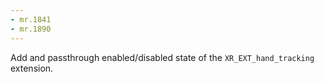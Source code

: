 ```yaml
---
- mr.1841
- mr.1890
---
```


Add and passthrough enabled/disabled state of the `XR_EXT_hand_tracking`
extension.
